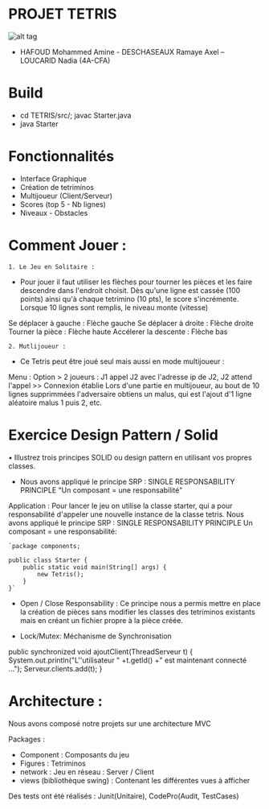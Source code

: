 PROJET TETRIS 
=============
![alt tag](http://imageshack.com/a/img924/7203/qJFuV6.png)

- HAFOUD Mohammed Amine - DESCHASEAUX Ramaye Axel – LOUCARID Nadia (4A-CFA)

Build 
==================
- cd TETRIS/src/; javac Starter.java
- java Starter


Fonctionnalités
===============

- Interface Graphique
- Création de tetriminos
- Multijoueur (Client/Serveur)
- Scores (top 5 - Nb lignes)
- Niveaux - Obstacles


Comment Jouer : 
=======================

    1. Le Jeu en Solitaire :
- Pour jouer il faut utiliser les flèches pour tourner les pièces et les faire descendre dans l'endroit choisit. Dès qu'une ligne est cassée (100 points) ainsi qu'à chaque tetrimino (10 pts), le score s'incrémente. 
Lorsque 10 lignes sont remplis, le niveau monte (vitesse) 

Se déplacer à gauche : Flèche gauche
Se déplacer à droite : Flèche droite
Tourner la pièce : Flèche haute
Accélerer la descente : Flèche bas

	2. Mutlijoueur :

- Ce Tetris peut être joué seul mais aussi en mode multijoueur :

Menu : Option > 2 joueurs : J1 appel J2 avec l'adresse ip de J2, J2 attend l'appel >> Connexion établie
Lors d'une partie en multijoueur, au bout de 10 lignes supprimmées l'adversaire obtiens un malus, qui est l'ajout d'1 ligne aléatoire malus 1 puis 2, etc.


Exercice Design Pattern / Solid
===============================


•	Illustrez trois principes SOLID ou design pattern en utilisant vos propres classes.

- Nous avons appliqué le principe SRP : SINGLE RESPONSABILITY PRINCIPLE 
"Un composant = une responsabilité"

Application :
Pour lancer le jeu on utilise la classe starter, qui a pour responsabilité d'appeler une nouvelle instance de la classe tetris.
Nous avons appliqué le principe SRP : SINGLE RESPONSABILITY PRINCIPLE 
Un composant = une responsabilité: 

	`package components;

	public class Starter {
		public static void main(String[] args) {
			new Tetris();
		}
	}`


- Open / Close Responsability :
Ce principe nous a permis mettre en place la création de pièces sans modifier les classes des tetriminos existants mais en créant un fichier propre à la pièce créée.


- Lock/Mutex: Méchanisme de Synchronisation 

public synchronized void ajoutClient(ThreadServeur t) { System.out.println("L''utilisateur " +t.getId() +" est maintenant connecté ..."); Serveur.clients.add(t); }


Architecture :
==============

Nous avons composé notre projets sur une architecture MVC 

Packages :
- Component : Composants du jeu
- Figures : Tetriminos
- network : Jeu en réseau : Server / Client 
- views (bibliothèque swing) : Contenant les différentes vues à afficher

Des tests ont été réalisés : Junit(Unitaire), CodePro(Audit, TestCases) 


